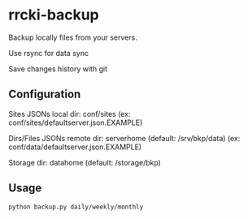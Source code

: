 rrcki-backup
============
Backup locally files from your servers.

Use rsync for data sync

Save changes history with git

Configuration
-------------
Sites JSONs local dir: conf/sites (ex: conf/sites/defaultserver.json.EXAMPLE)

Dirs/Files JSONs remote dir: serverhome (default: /srv/bkp/data) (ex: conf/data/defaultserver.json.EXAMPLE)

Storage dir: datahome (default: /storage/bkp)

Usage
-----
    python backup.py daily/weekly/monthly
